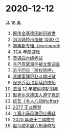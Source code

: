 # 2020-12-12

共 16 条

<!-- BEGIN -->
<!-- 最后更新时间 Sat Dec 12 2020 15:04:10 GMT+0800 (CST) -->
1. [网传金基德因新冠逝世](https://www.zhihu.com/search?q=金基德)
1. [泡泡玛特市值破 1000 亿](https://www.zhihu.com/search?q=泡泡玛特)
1. [霉霉新专辑《evermore》](https://www.zhihu.com/search?q=evermore)
1. [TGA 年度游戏](https://www.zhihu.com/search?q=tga)
1. [英语四六级考试](https://www.zhihu.com/search?q=四六级考试)
1. [辛巴燕窝事件被立案调查](https://www.zhihu.com/search?q=辛巴燕窝)
1. [苏宁回应「股权质押」](https://www.zhihu.com/search?q=苏宁)
1. [素媛案罪犯赵斗顺出狱](https://www.zhihu.com/search?q=素媛案罪犯)
1. [保罗乔治顶薪续约快船](https://www.zhihu.com/search?q=保罗乔治)
1. [去世 12 年被偷挖配阴亲](https://www.zhihu.com/search?q=阴亲)
1. [默克尔求德国人遵守规定](https://www.zhihu.com/search?q=默克尔)
1. [综艺《令人心动的offer》](https://www.zhihu.com/search?q=令人心动的offer)
1. [2077 正式解禁](https://www.zhihu.com/search?q=赛博朋克2077)
1. [丁真小马珍珠回应质疑](https://www.zhihu.com/search?q=丁真小马)
1. [2020 年双十二购物节](https://www.zhihu.com/search?q=双十二)
1. [赵斗顺本周六刑满释放](https://www.zhihu.com/search?q=素媛案)
<!-- END -->

